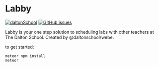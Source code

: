 # Labby
[![daltonSchool](https://img.shields.io/badge/Dalton%20School-Web%20Engineering-6c91c5.svg?style=for-the-badge)](https://github.com/daltonschool)
[![GitHub issues](https://img.shields.io/github/issues/daltonschool/labby.svg?style=for-the-badge)](https://github.com/daltonschool/labby/issues)

Labby is your one step solution to scheduling labs with other teachers at The Dalton School. Created by @daltonschool/webe.

to get started:
```
meteor npm install
meteor
```